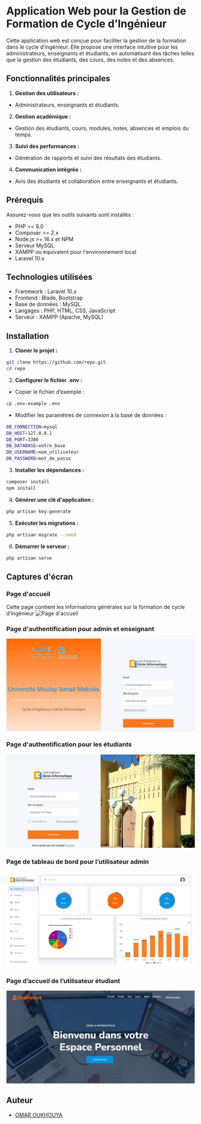 # Application Web pour la Gestion de Formation de Cycle d’Ingénieur
Cette application web est conçue pour faciliter la gestion de la formation dans le cycle d’ingénieur. Elle propose une interface intuitive pour les administrateurs, enseignants et étudiants, en automatisant des tâches telles que la gestion des étudiants, des cours, des notes et des absences.

## Fonctionnalités principales
1. **Gestion des utilisateurs :**
 - Administrateurs, enseignants et étudiants.
2. **Gestion académique :**
 - Gestion des étudiants, cours, modules, notes, absences et emplois du temps.
3. **Suivi des performances :**
 - Génération de rapports et suivi des résultats des étudiants.
4. **Communication intégrée :**
 - Avis des étudiants et collaboration entre enseignants et étudiants.

## Prérequis
Assurez-vous que les outils suivants sont installés :

- PHP >= 8.0
- Composer >= 2.x
- Node.js >= 16.x et NPM
- Serveur MySQL
- XAMPP ou équivalent pour l'environnement local
- Laravel 10.x

## Technologies utilisées
- Framework : Laravel 10.x
- Frontend : Blade, Bootstrap
- Base de données : MySQL
- Langages : PHP, HTML, CSS, JavaScript
- Serveur : XAMPP (Apache, MySQL)
## Installation

1. **Cloner le projet :**

```bash
git clone https://github.com/repo.git
cd repo
```
2. **Configurer le fichier .env :**
- Copier le fichier d’exemple :
```bash
cp .env.example .env
```
- Modifier les paramètres de connexion à la base de données :
```bash
DB_CONNECTION=mysql
DB_HOST=127.0.0.1
DB_PORT=3306
DB_DATABASE=votre_base
DB_USERNAME=nom_utilisateur
DB_PASSWORD=mot_de_passe
```
3. **Installer les dépendances :**
```bash
composer install
npm install
```
4. **Générer une clé d'application :**
```bash
php artisan key:generate
```
5. **Exécuter les migrations :**
```bash
php artisan migrate --seed
```
6. **Démarrer le serveur :**
```bash
php artisan serve
```

## Captures d'écran

### Page d'accueil
Cette page contient les informations générales sur la formation de cycle d’ingénieur
![Page d'accueil](https://github.com/OUomar/Application-web-pour-la-gestion-de-la-formation-du-cycle-d-ing-nieur.git/blob/main/assets/captures/Capture1.jpg)

### Page d'authentification pour admin et enseignant
![Page d'authentification](captures/Capture2.jpg)

### Page d'authentification pour les étudiants
![Page d'authentification](captures/Capture3.jpg)

### Page de tableau de bord pour l’utilisateur admin
![Page de tableau de bord](captures/Capture4.jpg)

### Page d’accueil de l’utilisateur étudiant
![Page d’accueil de l’étudiant](captures/Capture5.jpg)
## Auteur
- [OMAR OUKHOUYA](https://www.linkedin.com/in/omar-oukhouya-306813229/)